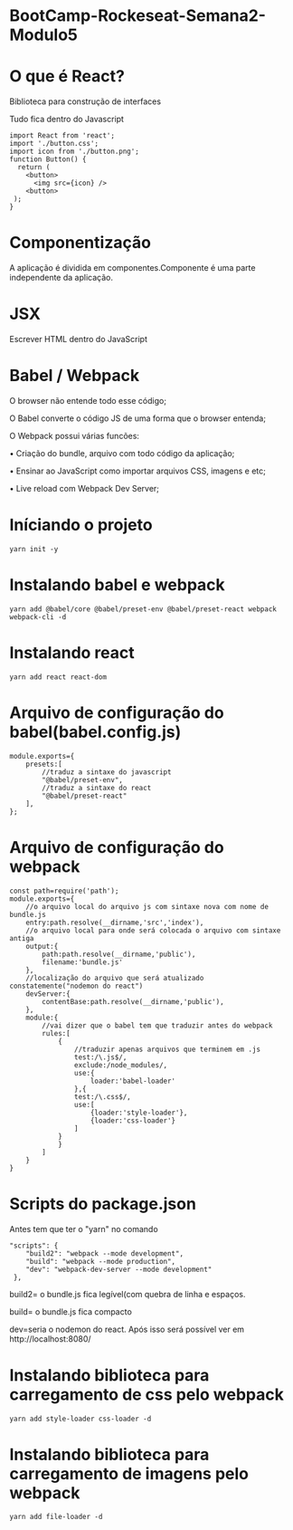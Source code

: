 # BootCamp-Rockeseat-Semana2-Modulo5

# O que é React?
Biblioteca para construção de interfaces

Tudo fica dentro do Javascript
````
import React from 'react';
import './button.css';
import icon from './button.png';
function Button() {
  return (
    <button>
      <img src={icon} />
    <button>
 );
}
````

# Componentização

A aplicação é dividida em componentes.Componente é uma parte independente da aplicação.

# JSX 

Escrever HTML dentro do JavaScript

# Babel / Webpack

 O browser não entende todo esse código;

O Babel converte o código JS de uma forma que o browser entenda;

O Webpack possui várias funcões:

• Criação do bundle, arquivo com todo código da aplicação;

• Ensinar ao JavaScript como importar arquivos CSS, imagens e etc;

• Live reload com Webpack Dev Server;

# Iníciando o projeto
````
yarn init -y
````

# Instalando babel e webpack
````
yarn add @babel/core @babel/preset-env @babel/preset-react webpack webpack-cli -d
````

# Instalando react 
````
yarn add react react-dom
````

# Arquivo de configuração do babel(babel.config.js)
````
module.exports={
    presets:[
        //traduz a sintaxe do javascript
        "@babel/preset-env",
        //traduz a sintaxe do react
        "@babel/preset-react"
    ],
};
````
# Arquivo de configuração do webpack
````
const path=require('path');
module.exports={
    //o arquivo local do arquivo js com sintaxe nova com nome de bundle.js 
    entry:path.resolve(__dirname,'src','index'),
    //o arquivo local para onde será colocada o arquivo com sintaxe antiga
    output:{
        path:path.resolve(__dirname,'public'),
        filename:'bundle.js'
    },
    //localização do arquivo que será atualizado constatemente("nodemon do react")
    devServer:{
        contentBase:path.resolve(__dirname,'public'),
    },
    module:{
        //vai dizer que o babel tem que traduzir antes do webpack
        rules:[
            {
                //traduzir apenas arquivos que terminem em .js
                test:/\.js$/,
                exclude:/node_modules/,
                use:{
                    loader:'babel-loader'
                },{
                test:/\.css$/,
                use:[
                    {loader:'style-loader'},
                    {loader:'css-loader'}
                ]
            }
            }
        ]
    }
}
````

# Scripts do package.json
Antes tem que ter o "yarn" no comando


````
"scripts": {
    "build2": "webpack --mode development",
    "build": "webpack --mode production",
    "dev": "webpack-dev-server --mode development"
 },
````
build2= o bundle.js fica legível(com quebra de linha e espaços.

build= o bundle.js fica compacto

dev=seria o nodemon do react. Após isso será possível ver em http://localhost:8080/

# Instalando biblioteca para carregamento de css pelo webpack

````
yarn add style-loader css-loader -d
````

# Instalando biblioteca para carregamento de imagens pelo webpack

````
yarn add file-loader -d
````

